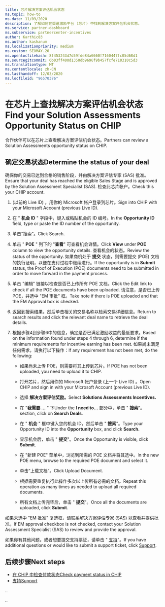 ```yaml
---
title: 芯片解决方案评估机会状态
ms.topic: how-to
ms.date: 11/09/2020
description: 了解如何在渠道激励平台 (芯片) 中找到解决方案评估机会状态。
ms.service: partner-dashboard
ms.subservice: partnercenter-incentives
author: Karthic83
ms.author: kashanum
ms.localizationpriority: medium
ms.custom: SEOMAY.20
ms.openlocfilehash: 8f453243d7d59fde84a6660f7160447fc05d68d1
ms.sourcegitcommit: 6b03ff400d1350db9696f9b457fcfe710310c5d3
ms.translationtype: MT
ms.contentlocale: zh-CN
ms.lasthandoff: 12/03/2020
ms.locfileid: "96570376"
---
```

# <a name="find-your-solution-assessments-opportunity-status-on-chip"></a><span data-ttu-id="7605d-103">在芯片上查找解决方案评估机会状态</span><span class="sxs-lookup"><span data-stu-id="7605d-103">Find your Solution Assessments Opportunity Status on CHIP</span></span>

<span data-ttu-id="7605d-104">合作伙伴可以在芯片上查看解决方案评估机会状态。</span><span class="sxs-lookup"><span data-stu-id="7605d-104">Partners can review a Solution Assessments opportunity status on CHIP.</span></span>

## <a name="determine-the-status-of-your-deal"></a><span data-ttu-id="7605d-105">确定交易状态</span><span class="sxs-lookup"><span data-stu-id="7605d-105">Determine the status of your deal</span></span>

<span data-ttu-id="7605d-106">确保你的交易已达到合格的销售阶段，并由解决方案评估专家 (SAS) 批准。</span><span class="sxs-lookup"><span data-stu-id="7605d-106">Ensure that your deal has reached the eligible Sales Stage and is approved by the Solution Assessment Specialist (SAS).</span></span> <span data-ttu-id="7605d-107">检查此芯片帐户。</span><span class="sxs-lookup"><span data-stu-id="7605d-107">Check this your CHIP account.</span></span>

1. <span data-ttu-id="7605d-108"> (以前的 Live ID) ，用你的 Microsoft 帐户登录到芯片。</span><span class="sxs-lookup"><span data-stu-id="7605d-108">Sign into CHIP with your Microsoft Account (previous Live ID).</span></span>
1. <span data-ttu-id="7605d-109">在 " **机会 ID** " 字段中，键入或粘贴机会的 ID 编号。</span><span class="sxs-lookup"><span data-stu-id="7605d-109">In the **Opportunity ID** field, type or paste the ID number of the opportunity.</span></span>
3. <span data-ttu-id="7605d-110">单击“搜索”。</span><span class="sxs-lookup"><span data-stu-id="7605d-110">Click Search.</span></span>

1. <span data-ttu-id="7605d-111">单击 " **POE** " 列下的 "**查看**" 可查看机会详情。</span><span class="sxs-lookup"><span data-stu-id="7605d-111">Click **View** under **POE** column to view the opportunity details.</span></span> <span data-ttu-id="7605d-112">查看机会的状态。</span><span class="sxs-lookup"><span data-stu-id="7605d-112">Review the status of the opportunity.</span></span> <span data-ttu-id="7605d-113">如果商机处于 **提交** 状态，则需要提交 (POE) 文档的执行证明，以便在支付过程中继续进行。</span><span class="sxs-lookup"><span data-stu-id="7605d-113">If the opportunity is in **Submit** status, the Proof of Execution (POE) documents need to be submitted in order to move forward in the payment process.</span></span>
 
1. <span data-ttu-id="7605d-114">单击 "编辑" 链接以检查是否已上传所有 POE 文档。</span><span class="sxs-lookup"><span data-stu-id="7605d-114">Click the Edit link to check if all the POE documents have been uploaded.</span></span> <span data-ttu-id="7605d-115">请注意，是否已上传 POE，并选中 "EM 审批" 框。</span><span class="sxs-lookup"><span data-stu-id="7605d-115">Take note if there is POE uploaded and that the EM Approval box is checked.</span></span>
 
1. <span data-ttu-id="7605d-116">返回到搜索结果，然后单击相关的交易名称以检索交易详细信息。</span><span class="sxs-lookup"><span data-stu-id="7605d-116">Return to search results and click the relevant deal name to retrieve the deal details.</span></span> 

1. <span data-ttu-id="7605d-117">根据步骤4到步骤6中的信息，确定是否已满足激励收益的最低要求。</span><span class="sxs-lookup"><span data-stu-id="7605d-117">Based on the information found under steps 4 through 6, determine if the minimum requirements for incentive earning has been met.</span></span> <span data-ttu-id="7605d-118">如果尚未满足任何需求，请执行以下操作：</span><span class="sxs-lookup"><span data-stu-id="7605d-118">If any requirement has not been met, do the following:</span></span>
 
     - <span data-ttu-id="7605d-119">如果尚未上传 POE，则需要将其上传到芯片。</span><span class="sxs-lookup"><span data-stu-id="7605d-119">If POE has not been uploaded, you need to upload it to CHIP.</span></span>
 
     - <span data-ttu-id="7605d-120">打开芯片，然后用你的 Microsoft 帐户登录 (上一个 Live ID) 。</span><span class="sxs-lookup"><span data-stu-id="7605d-120">Open CHIP and sign in with your Microsoft Account (previous Live ID).</span></span>
 
     - <span data-ttu-id="7605d-121">选择 **解决方案评估奖励。**</span><span class="sxs-lookup"><span data-stu-id="7605d-121">Select **Solutions Assessments Incentives.**</span></span>

     - <span data-ttu-id="7605d-122">在 "**我需要 ...** " 下</span><span class="sxs-lookup"><span data-stu-id="7605d-122">Under the **I need to…**</span></span> <span data-ttu-id="7605d-123">部分中，单击 " **搜索**"。</span><span class="sxs-lookup"><span data-stu-id="7605d-123">section, click on **Search Deals**.</span></span>

     - <span data-ttu-id="7605d-124">在 " **机会** " 框中键入您的机会 ID，然后单击 " **搜索**"。</span><span class="sxs-lookup"><span data-stu-id="7605d-124">Type your Opportunity ID into the **Opportunity** box, and click **Search**.</span></span>

     - <span data-ttu-id="7605d-125">显示机会后，单击 " **提交**"。</span><span class="sxs-lookup"><span data-stu-id="7605d-125">Once the Opportunity is visible, click **Submit**.</span></span>
  
     - <span data-ttu-id="7605d-126">在 "新建 POE" 菜单中，浏览到所需的 POE 文档并将其选中。</span><span class="sxs-lookup"><span data-stu-id="7605d-126">In the new POE menu, browse to the required POE document and select it.</span></span>

     - <span data-ttu-id="7605d-127">单击“上载文档”。</span><span class="sxs-lookup"><span data-stu-id="7605d-127">Click Upload Document.</span></span>

     - <span data-ttu-id="7605d-128">根据需要重复执行此操作多次以上传所有必需的文档。</span><span class="sxs-lookup"><span data-stu-id="7605d-128">Repeat this operation as many times as needed to upload all required documents.</span></span>

     - <span data-ttu-id="7605d-129">所有文档上传完毕后，单击 " **提交**"。</span><span class="sxs-lookup"><span data-stu-id="7605d-129">Once all the documents are uploaded, click **Submit**.</span></span>

<span data-ttu-id="7605d-130">如果未选中 "EM 批准" 复选框，请联系解决方案评估专家 (SAS) 以查看并提供批准。</span><span class="sxs-lookup"><span data-stu-id="7605d-130">If EM approval checkbox is not checked, contact your Solution Assessment Specialist (SAS) to review and provide the approval.</span></span>
 
<span data-ttu-id="7605d-131">如果你有其他问题，或者想要提交支持票证，请单击 " [支持](report-problems-with-partner-center.md)"。</span><span class="sxs-lookup"><span data-stu-id="7605d-131">If you have additional questions or would like to submit a support ticket, click [Support](report-problems-with-partner-center.md).</span></span>

## <a name="next-steps"></a><span data-ttu-id="7605d-132">后续步骤</span><span class="sxs-lookup"><span data-stu-id="7605d-132">Next steps</span></span>

- [<span data-ttu-id="7605d-133">在 CHIP 中检查付款状态</span><span class="sxs-lookup"><span data-stu-id="7605d-133">Check payment status in CHIP</span></span>](chip-payment-status.md)
- [<span data-ttu-id="7605d-134">支持</span><span class="sxs-lookup"><span data-stu-id="7605d-134">Support</span></span>](report-problems-with-partner-center.md)

<span data-ttu-id="7605d-135">.</span><span class="sxs-lookup"><span data-stu-id="7605d-135">.</span></span>




<span data-ttu-id="7605d-136">.</span><span class="sxs-lookup"><span data-stu-id="7605d-136">.</span></span>





